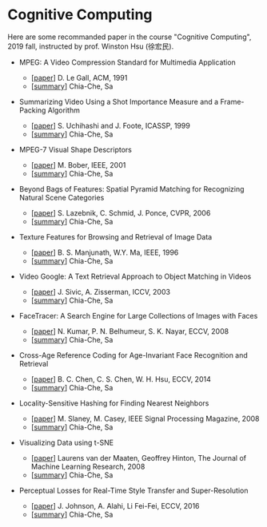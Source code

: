 # Cognitive Computing
Here are some recommanded paper in the course "Cognitive Computing", 2019 fall, instructed by prof. Winston Hsu (徐宏民).

- MPEG: A Video Compression Standard for Multimedia Application
  - [[paper](https://sites.cs.ucsb.edu/~almeroth/classes/W10.290F/papers/legall-acm-91.pdf)] D. Le Gall, ACM, 1991
  - [[summary](./mpeg-a_video_compression_standard_for_multimedia_application.md)] Chia-Che, Sa

- Summarizing Video Using a Shot Importance Measure and a Frame-Packing Algorithm
  - [[paper](https://www.fxpal.com/publications/summarizing-video-using-a-shot-importance-measure-and-a-frame-packing-algorithm.pdf)] S. Uchihashi and J. Foote, ICASSP, 1999
  - [[summary](./summarizing_video_using_a_shot_importance_measure_and_a_frame-packing_algorithm.md)] Chia-Che, Sa

- MPEG-7 Visual Shape Descriptors
  - [[paper](http://www.ee.columbia.edu/~sfchang/course/vis/REF/bober-01.pdf)] M. Bober, IEEE, 2001
  - [[summary](./mpeg-7_visual_shape_descriptors.md)] Chia-Che, Sa

- Beyond Bags of Features: Spatial Pyramid Matching for Recognizing Natural Scene Categories
  - [[paper](https://inc.ucsd.edu/~marni/Igert/Lazebnik_06.pdf)] S. Lazebnik, C. Schmid, J. Ponce, CVPR, 2006
  - [[summary](./beyond_bags_of_features-spatial_pyramid_matching_for_recognizing_natural_scene_categories.md)] Chia-Che, Sa

- Texture Features for Browsing and Retrieval of Image Data
  - [[paper](https://www.csie.ntu.edu.tw/~b97053/paper/Texture%20features%20for%20browsing%20and%20retrieval%20of%20image%20data.pdf)] B. S. Manjunath, W.Y. Ma, IEEE, 1996
  - [[summary](./texture_features_for_browsing_and_retrieval_of_image_data.md)] Chia-Che, Sa

- Video Google: A Text Retrieval Approach to Object Matching in Videos
  - [[paper](http://www.robots.ox.ac.uk/~vgg/publications/papers/sivic03.pdf)] J. Sivic, A. Zisserman, ICCV, 2003
  - [[summary](./video_google-a_text_retrieval_approach_to_object_matching_in_videos.md)] Chia-Che, Sa

- FaceTracer: A Search Engine for Large Collections of Images with Faces
  - [[paper](http://www1.cs.columbia.edu/CAVE/publications/pdfs/Kumar_ECCV08.pdf)] N. Kumar, P. N. Belhumeur, S. K. Nayar, ECCV, 2008
  - [[summary](./facetracer-a_search_engine_for_large_collections_of_images_with_faces.md)] Chia-Che, Sa

- Cross-Age Reference Coding for Age-Invariant Face Recognition and Retrieval
  - [[paper](http://cmlab.csie.ntu.edu.tw/~sirius42/papers/chen14eccv.pdf)] B. C. Chen, C. S. Chen, W. H. Hsu, ECCV, 2014
  - [[summary](./cross-age_reference_coding_cor_age-invariant_face_recognition_and_retrieval.md)] Chia-Che, Sa
  
- Locality-Sensitive Hashing for Finding Nearest Neighbors
  - [[paper](https://www.slaney.org/malcolm/yahoo/Slaney2008-LSHTutorial.pdf)] M. Slaney, M. Casey, IEEE Signal Processing Magazine, 2008
  - [[summary](./locality-sensitive_hashing_for_finding_nearest_neighbors.md)] Chia-Che, Sa

- Visualizing Data using t-SNE
  - [[paper](http://www.jmlr.org/papers/volume9/vandermaaten08a/vandermaaten08a.pdf)] Laurens van der Maaten, Geoffrey Hinton, The Journal of Machine Learning Research, 2008
  - [[summary](./visualizing_data_using_t-sne.md)] Chia-Che, Sa

- Perceptual Losses for Real-Time Style Transfer and Super-Resolution
  - [[paper](https://arxiv.org/pdf/1603.08155.pdf)] J. Johnson, A. Alahi, Li Fei-Fei, ECCV, 2016
  - [[summary](./perceptual_losses_for_real-time_style_transfer_and_super-resolution.md)] Chia-Che, Sa
